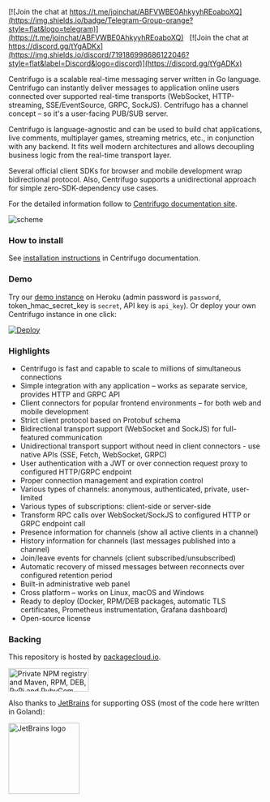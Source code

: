 [![Join the chat at https://t.me/joinchat/ABFVWBE0AhkyyhREoaboXQ](https://img.shields.io/badge/Telegram-Group-orange?style=flat&logo=telegram)](https://t.me/joinchat/ABFVWBE0AhkyyhREoaboXQ) &nbsp;&nbsp;[![Join the chat at https://discord.gg/tYgADKx](https://img.shields.io/discord/719186998686122046?style=flat&label=Discord&logo=discord)](https://discord.gg/tYgADKx)

Centrifugo is a scalable real-time messaging server written in Go language. Centrifugo can instantly deliver messages to application online users connected over supported real-time transports (WebSocket, HTTP-streaming, SSE/EventSource, GRPC, SockJS). Centrifugo has a channel concept – so it's a user-facing PUB/SUB server.

Centrifugo is language-agnostic and can be used to build chat applications, live comments, multiplayer games, streaming metrics, etc., in conjunction with any backend. It fits well modern architectures and allows decoupling business logic from the real-time transport layer.

Several official client SDKs for browser and mobile development wrap bidirectional protocol. Also, Centrifugo supports a unidirectional approach for simple zero-SDK-dependency use cases.

For the detailed information follow to [Centrifugo documentation site](https://centrifugal.dev).

![scheme](https://raw.githubusercontent.com/centrifugal/centrifugo/v2/docs/content/images/scheme_sketch.png)

### How to install

See [installation instructions](https://centrifugal.dev/docs/getting-started/installation) in Centrifugo documentation.

### Demo

Try our [demo instance](https://centrifugo3.herokuapp.com/) on Heroku (admin password is `password`, token_hmac_secret_key is `secret`, API key is `api_key`). Or deploy your own Centrifugo instance in one click:

[![Deploy](https://www.herokucdn.com/deploy/button.svg)](https://heroku.com/deploy?template=https://github.com/centrifugal/centrifugo)

### Highlights

* Centrifugo is fast and capable to scale to millions of simultaneous connections
* Simple integration with any application – works as separate service, provides HTTP and GRPC API
* Client connectors for popular frontend environments – for both web and mobile development
* Strict client protocol based on Protobuf schema
* Bidirectional transport support (WebSocket and SockJS) for full-featured communication
* Unidirectional transport support without need in client connectors - use native APIs (SSE, Fetch, WebSocket, GRPC)
* User authentication with a JWT or over connection request proxy to configured HTTP/GRPC endpoint
* Proper connection management and expiration control
* Various types of channels: anonymous, authenticated, private, user-limited
* Various types of subscriptions: client-side or server-side
* Transform RPC calls over WebSocket/SockJS to configured HTTP or GRPC endpoint call
* Presence information for channels (show all active clients in a channel)
* History information for channels (last messages published into a channel)
* Join/leave events for channels (client subscribed/unsubscribed)
* Automatic recovery of missed messages between reconnects over configured retention period
* Built-in administrative web panel
* Cross platform – works on Linux, macOS and Windows
* Ready to deploy (Docker, RPM/DEB packages, automatic TLS certificates, Prometheus instrumentation, Grafana dashboard)
* Open-source license

### Backing

This repository is hosted by [packagecloud.io](https://packagecloud.io/).

<a href="https://packagecloud.io/"><img height="46" width="158" alt="Private NPM registry and Maven, RPM, DEB, PyPi and RubyGem Repository · packagecloud" src="https://packagecloud.io/images/packagecloud-badge.png" /></a>

Also thanks to [JetBrains](https://www.jetbrains.com/) for supporting OSS (most of the code here written in Goland):

<a href="https://www.jetbrains.com/"><img height="140" src="https://resources.jetbrains.com/storage/products/company/brand/logos/jb_beam.png" alt="JetBrains logo"></a>
